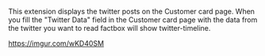 This extension displays the twitter posts on the Customer card page. 
When you fill the "Twitter Data" field in the Customer card page with the data from the twitter you want to read factbox will show twitter-timeline.

https://imgur.com/wKD40SM
